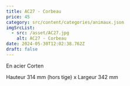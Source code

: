 ```yaml
---
title: AC27 - Corbeau
price: 45
category: src/content/categories/animaux.json
imgSrcList:
  - src: /asset/AC27.jpg
    alt: AC27 - Corbeau
date: 2024-05-30T12:02:38.762Z
draft: false
---
```


En acier Corten

Hauteur 314 mm (hors tige) x Largeur 342 mm
